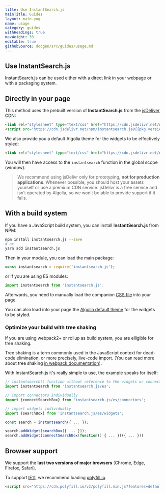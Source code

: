 ```yaml
---
title: Use InstantSearch.js
mainTitle: Guides
layout: main.pug
name: usage
category: guides
withHeadings: true
navWeight: 30
editable: true
githubSource: docgen/src/guides/usage.md
---
```


## Use InstantSearch.js

InstantSearch.js can be used either with a direct link in your webpage or with a packaging system.

## Directly in your page

This method uses the prebuilt version of **InstantSearch.js** from the [jsDeliver](https://www.jsdelivr.com/) CDN:

```html
<link rel="stylesheet" type="text/css" href="https://cdn.jsdelivr.net/npm/instantsearch.js@{{pkg.version}}/dist/instantsearch.min.css">
<script src="https://cdn.jsdelivr.net/npm/instantsearch.js@{{pkg.version}}"></script>
```

We also provide you a default Algolia theme for the widgets to be effectively styled:

```html
<link rel="stylesheet" type="text/css" href="https://cdn.jsdelivr.net/npm/instantsearch.js@{{pkg.version}}/dist/instantsearch-theme-algolia.min.css">
```

You will then have access to the `instantsearch` function in the global scope (window).

> We recommend using jsDelivr only for prototyping, **not for production applications**. Whenever possible, you should host your assets yourself or use a premium CDN service. jsDelivr is a free service and isn’t operated by Algolia, so we won’t be able to provide support if it fails.

## With a build system

If you have a JavaScript build system, you can install **InstantSearch.js** from NPM:

```sh
npm install instantsearch.js --save
# or
yarn add instantsearch.js
```

Then in your module, you can load the main package:

```javascript
const instantsearch = require('instantsearch.js');
```

or if you are using ES modules:

```javascript
import instantsearch from 'instantsearch.js';
```

Afterwards, you need to manually load the companion [CSS file](http://cdn.jsdelivr.net/npm/instantsearch.js@{{pkg.version}}/dist/instantsearch.min.css) into your page.

You can also load into your page the [Algolia default theme](https://cdn.jsdelivr.net/npm/instantsearch.js@{{pkg.version}}/dist/instantsearch-theme-algolia.min.css) for the widgets to be styled.

### Optimize your build with tree shaking

If you are using webpack2+ or rollup as build system, you are elligible for tree shaking.

Tree shaking is a term commonly used in the JavaScript context for dead-code elimination, or more precisely, live-code import. (You can read more about tree shaking [in webpack documentation](https://webpack.js.org/guides/tree-shaking/)).

With InstantSearch.js it's really simple to use, the example speaks for itself:

```javascript
// instantsearch() function without reference to the widgets or connectors
import instantsearch from 'instantsearch.js/es';

// import connectors individually
import {connectSearchBox} from 'instantsearch.js/es/connectors';

// import widgets individually
import {searchBox} from 'instantsearch.js/es/widgets';

const search = instantsearch({ ... });

search.addWidget(searchBox({ ... }));
search.addWidget(connectSearchBox(function() { ... })({ ... }))
```

## Browser support

We support the **last two versions of major browsers** (Chrome, Edge, Firefox, Safari).

To support [IE11](https://en.wikipedia.org/wiki/Internet_Explorer_11), we recommend loading [polyfill.io](https://polyfill.io):

```html
<script src="https://cdn.polyfill.io/v2/polyfill.min.js?features=default,Array.prototype.includes"></script>
```

